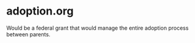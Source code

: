 # adoption.org

Would be a federal grant that would manage the entire adoption process between parents.

